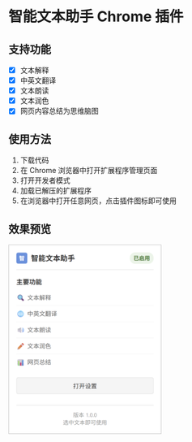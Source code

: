 # 智能文本助手 Chrome 插件

## 支持功能

- [x] 文本解释
- [x] 中英文翻译
- [x] 文本朗读
- [x] 文本润色
- [x] 网页内容总结为思维脑图

## 使用方法

1. 下载代码
2. 在 Chrome 浏览器中打开扩展程序管理页面
3. 打开开发者模式
4. 加载已解压的扩展程序
5. 在浏览器中打开任意网页，点击插件图标即可使用

## 效果预览

<img src="./assets/Snipaste_2025-07-31_14-49-26.png" alt="智能文本助手" width="300" style="border: 1px solid #ccc;">